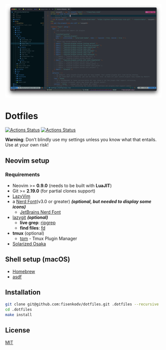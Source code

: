 ![cover](./assets/screenshot.png)

# Dotfiles

[![Actions Status](https://github.com/fisenkodv/dotfiles/actions/workflows/test_install.yaml/badge.svg)](https://github.com/fisenkodv/dotfiles/actions/workflows/test_install.yaml)
[![Actions Status](https://github.com/fisenkodv/dotfiles/actions/workflows/update_submodules.yml/badge.svg)](https://github.com/fisenkodv/dotfiles/actions/workflows/update_submodules.yml)

**Warning**: Don’t blindly use my settings unless you know what that entails. Use at your own risk!

## Neovim setup

### Requirements

- Neovim >= **0.9.0** (needs to be built with **LuaJIT**)
- Git >= **2.19.0** (for partial clones support)
- [LazyVim](https://www.lazyvim.org/)
- a [Nerd Font](https://www.nerdfonts.com/)(v3.0 or greater) **_(optional, but needed to display some icons)_**
  - [JetBrains Nerd Font](https://www.nerdfonts.com/font-downloads)
- [lazygit](https://github.com/jesseduffield/lazygit) **_(optional)_**
  - **live grep**: [ripgrep](https://github.com/BurntSushi/ripgrep)
  - **find files**: [fd](https://github.com/sharkdp/fd)
- **tmux** (optional)
  - [tpm](https://github.com/tmux-plugins/tpm) - Tmux Plugin Manager
- [Solarized Osaka](https://github.com/craftzdog/solarized-osaka.nvim)

## Shell setup (macOS)

- [Homebrew](https://brew.sh)
- [asdf](https://asdf-vm.com/)

## Installation

```bash
git clone git@github.com:fisenkodv/dotfiles.git .dotfiles --recursive
cd .dotfiles
make install
```

## License

[MIT](LICENSE)
